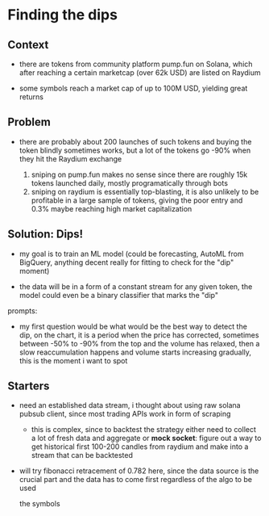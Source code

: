 # Finding the dips

## Context

- there are tokens from community platform pump.fun on Solana, which after
  reaching a certain marketcap (over 62k USD) are listed on Raydium

- some symbols reach a market cap of up to 100M USD, yielding great returns

## Problem

- there are probably about 200 launches of such tokens and buying the token
  blindly sometimes works, but a lot of the tokens go -90% when they hit the
  Raydium exchange

  1. sniping on pump.fun makes no sense since there are roughly 15k tokens
     launched daily, mostly programatically through bots
  2. sniping on raydium is essentially top-blasting, it is also unlikely to be
     profitable in a large sample of tokens, giving the poor entry and 0.3%
     maybe reaching high market capitalization

## Solution: Dips!

- my goal is to train an ML model (could be forecasting, AutoML from BigQuery,
  anything decent really for fitting to check for the "dip" moment)

- the data will be in a form of a constant stream for any given token, the
  model could even be a binary classifier that marks the "dip"

prompts:

- my first question would be what would be the best way to detect the dip, on
  the chart, it is a period when the price has corrected, sometimes between -50%
  to -90% from the top and the volume has relaxed, then a slow reaccumulation
  happens and volume starts increasing gradually, this is the moment i want to
  spot

## Starters

- need an established data stream, i thought about using raw solana pubsub
  client, since most trading APIs work in form of scraping

  - this is complex, since to backtest the strategy either need to collect
    a lot of fresh data and aggregate or **mock socket**: figure out a way to get historical first
    100-200 candles from raydium and make into a stream that can be backtested

- will try fibonacci retracement of 0.782 here, since the data source is the
  crucial part and the data has to come first regardless of the algo to be used

  the symbols
